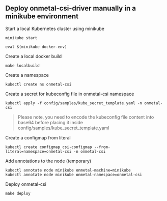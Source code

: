 ## Deploy onmetal-csi-driver manually in a minikube environment

Start a local Kubernetes cluster using minikube
```
minikube start
```
```
eval $(minikube docker-env) 
```
Create a local docker build
```
make localbuild
```
Create a namespace
```
kubectl create ns onmetal-csi
```
Create a secret for kubeconfig file in onmetal-csi namespace
```
kubectl apply -f config/samples/kube_secret_template.yaml -n onmetal-csi
```
> Please note, you need to encode the kubeconfig file content into base64 before placing it inside config/samples/kube_secret_template.yaml

Create a configmap from literal
```
kubectl create configmap csi-configmap --from-literal=namespace=onmetal-csi -n onmetal-csi
```
Add annotations to the node (temporary)
```
kubectl annotate node minikube onmetal-machine=minikube
kubectl annotate node minikube onmetal-namespace=onmetal-csi
```
Deploy onmetal-csi
```
make deploy
```


